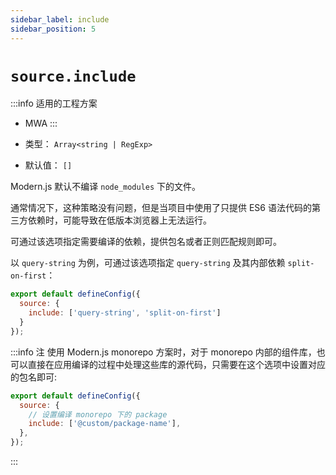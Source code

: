```yaml
---
sidebar_label: include
sidebar_position: 5
---
```


# `source.include`

:::info 适用的工程方案
* MWA
:::

* 类型： `Array<string | RegExp>`
* 默认值： `[]`


Modern.js 默认不编译 `node_modules` 下的文件。

通常情况下，这种策略没有问题，但是当项目中使用了只提供 ES6 语法代码的第三方依赖时，可能导致在低版本浏览器上无法运行。

可通过该选项指定需要编译的依赖，提供包名或者正则匹配规则即可。

以 `query-string` 为例，可通过该选项指定 `query-string` 及其内部依赖 `split-on-first`：

```js title="modern.config.js"
export default defineConfig({
  source: {
    include: ['query-string', 'split-on-first']
  }
});
```

:::info 注
使用 Modern.js monorepo 方案时，对于 monorepo 内部的组件库，也可以直接在应用编译的过程中处理这些库的源代码，只需要在这个选项中设置对应的包名即可:

```js title="modern.config.js"
export default defineConfig({
  source: {
    // 设置编译 monorepo 下的 package
    include: ['@custom/package-name'],
  },
});
```
:::



